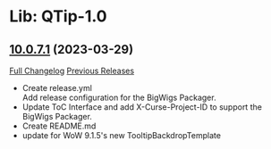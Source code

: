 # Lib: QTip-1.0

## [10.0.7.1](https://github.com/Torhal/LibQTip-1.0/tree/10.0.7.1) (2023-03-29)
[Full Changelog](https://github.com/Torhal/LibQTip-1.0/compare/9.0.1.2...10.0.7.1) [Previous Releases](https://github.com/Torhal/LibQTip-1.0/releases)

- Create release.yml  
    Add release configuration for the BigWigs Packager.  
- Update ToC Interface and add X-Curse-Project-ID to support the BigWigs Packager.  
- Create README.md  
- update for WoW 9.1.5's new TooltipBackdropTemplate  
